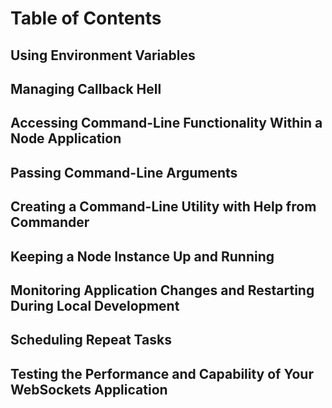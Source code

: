 # Table of Contents

## Using Environment Variables

## Managing Callback Hell

## Accessing Command-Line Functionality Within a Node Application

## Passing Command-Line Arguments

## Creating a Command-Line Utility with Help from Commander

## Keeping a Node Instance Up and Running

## Monitoring Application Changes and Restarting During Local Development

## Scheduling Repeat Tasks

## Testing the Performance and Capability of Your WebSockets Application
